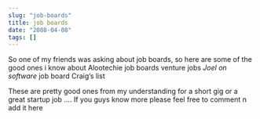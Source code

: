 ```yaml
---
slug: "job-boards"
title: job boards
date: "2008-04-08"
tags: []
---
```

So one of my friends was asking about job boards, so here are some of the good ones i know about
Alootechie job boards
venture jobs
*Joel on software* job board
Craig’s list

These are pretty good ones from my understanding for a short gig or a great startup job …. If you guys know more please feel free to comment n add it here
